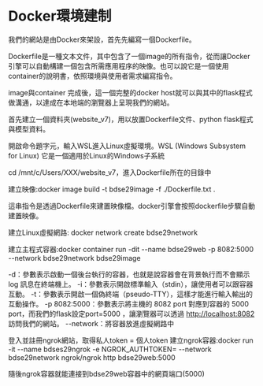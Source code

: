 # Docker環境建制
我們的網站是由Docker來架設，首先先編寫一個Dockerfile。

Dockerfile是一種文本文件，其中包含了一個image的所有指令，從而讓Docker引擎可以自動構建一個包含所需應用程序的映像。也可以說它是一個使用container的說明書，依照環境與使用者需求編寫指令。

image與container 完成後，這一個完整的docker host就可以與其中的flask程式做溝通，以達成在本地端的瀏覽器上呈現我們的網站。

首先建立一個資料夾(website_v7)，用以放置Dockerfile文件、python flask程式與模型資料。

開啟命令題字元，輸入WSL進入Linux虛擬環境。WSL (Windows Subsystem for Linux) 它是一個適用於Linux的Windows子系統

cd /mnt/c/Users/XXX/website_v7，進入Dockerfile所在的目錄中

建立映像:docker image build -t bdse29image -f ./Dockerfile.txt .

這串指令是透過Dockerfile來建置映像檔。docker引擎會按照dockerfile步驟自動建置映像。

建立Linux虛擬網路: docker network create bdse29network

建立主程式容器:docker container run -dit --name bdse29web -p 8082:5000 --network bdse29network bdse29image

-d：參數表示啟動一個後台執行的容器，也就是說容器會在背景執行而不會顯示 log 訊息在終端機上。
-i：參數表示開啟標準輸入（stdin），讓使用者可以跟容器互動。
-t：參數表示開啟一個偽終端（pseudo-TTY），這樣才能進行輸入輸出的互動操作。
-p 8082:5000：參數表示將主機的 8082 port 對應到容器的 5000 port，而我們的flask設定port=5000 ，讓瀏覽器可以透過 [http://localhost:8082](http://localhost:8082/) 訪問我們的網站。
--network：將容器放進虛擬網路中

登入並註冊ngrok網站，取得私人token
<token>= 個人token
建立ngrok容器:docker run -it --name bdses29ngrok -e NGROK_AUTHTOKEN=<token> --network bdse29network ngrok/ngrok http bdse29web:5000

隨後ngrok容器就能連接到bdse29web容器中的網頁端口(5000)

